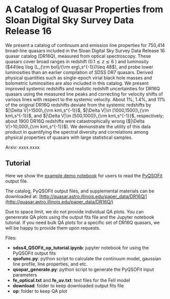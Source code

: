 # A Catalog of Quasar Properties from Sloan Digital Sky Survey Data Release 16

We present a catalog of continuum and emission line properties for 750,414 broad-line quasars included in the Sloan Digital Sky Survey Data Release 16 quasar catalog (DR16Q), measured from optical spectroscopy. These quasars cover broad ranges in redshift ($0.1 \lesssim z\lesssim 6$ ) and luminosity ($44\leq \log (L_{\rm bol}/{\rm erg\,s^{-1}})\leq 48$), and probe lower luminosities than an earlier compilation of SDSS DR7 quasars. Derived physical quantities such as single-epoch virial black hole masses and bolometric luminosities are also included in this catalog. We present improved systemic redshifts and realistic redshift uncertainties for DR16Q quasars using the measured line peaks and correcting for velocity shifts of various lines with respect to the systemic velocity. About 1%, 1.4%, and 11% of the original DR16Q redshifts deviate from the systemic redshifts by $|\Delta V|>1500\,{\rm km\,s^{-1}}$, $|\Delta V|\in [1000,1500]\,{\rm km\,s^{-1}}$, and $|\Delta V|\in [500,1000]\,{\rm km\,s^{-1}}$, respectively; about $1900$ DR16Q redshifts were catastrophically wrong ($|\Delta V|>10,000\,{\rm km\,s^{-1}}$). We demonstrate the utility of this data product in quantifying the spectral diversity and correlations among physical properties of quasars with large statistical samples. 

Arxiv: xxxx.xxxx

## Tutorial

Here we show the [example demo notebook](https://github.com/QiaoyaWu/sdss4_dr16q_tutorial/blob/main/sdss4_QSOFit_op_tutorial.ipynb) for users to read the [PyQSOFit](https://github.com/legolason/PyQSOFit) output file.

The catalog, PyQSOFit output files, and supplemental materials can be downloaded at: [http://quasar.astro.illinois.edu/paper_data/DR16Q/](http://quasar.astro.illinois.edu/paper_data/DR16Q/)

Due to space limit, we do not provide individual QA plots. You can genererate QA plots using the output fits file and the Jupyter notebook tutorial. If you need bulk QA plots for a specific set of DR16Q quasars, we will be happy to provide them upon requests. 

Files:
- __sdss4_QSOFit_op_tutorial.ipynb__: jupyter notebook for using the PyQSOFit output fits
- __qsofunc.py__: python script to calculate the continuum model, gaussian line profile, line properties, and etc.
- __qsopar_generate.py__: python script to generate the PyQSOFit input parameters
- __fe_optical.txt__ and __fe_uv.txt__: text files for the FeII model
- __download__: folder to keep downloaded output fits file
- __op__: folder to keep QA plot

